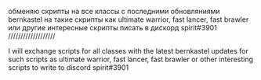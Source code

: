 обменяю скрипты на все классы с последними обновляниями bernkastel на такие скрипты как ultimate warrior, fast lancer, fast brawler или другие интересные скрипты писать в дискорд spirit#3901
///////////////////

I will exchange scripts for all classes with the latest bernkastel updates for such scripts as ultimate warrior, fast lancer, fast brawler or other interesting scripts to write to discord spirit#3901
